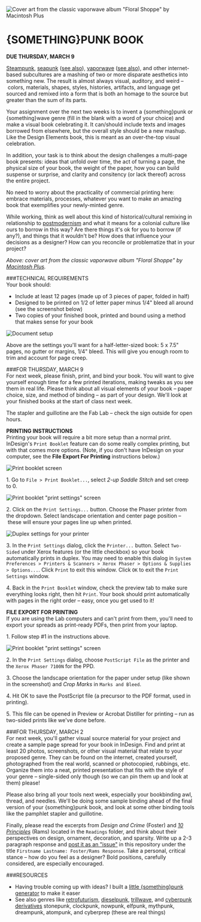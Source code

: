 ![Cover art from the classic vaporwave album "Floral Shoppe" by Macintosh Plus](https://raw.githubusercontent.com/jeffThompson/Design2/master/Images/Week06/MacintoshPlus.jpg)

{SOMETHING}PUNK BOOK
====

**DUE THURSDAY, MARCH 9**

[Steampunk](https://en.wikipedia.org/wiki/Steampunk), [seapunk](https://en.wikipedia.org/wiki/Seapunk) ([see also](http://knowyourmeme.com/memes/subcultures/seapunk)), [vaporwave](https://en.wikipedia.org/wiki/Vaporwave) ([see also](http://knowyourmeme.com/memes/subcultures/vaporwave)), and other internet-based subcultures are a mashing of two or more disparate aesthetics into something new. The result is almost always visual, auditory, and weird – colors, materials, shapes, styles, histories, artifacts, and language get sourced and remixed into a form that is both an homage to the source but greater than the sum of its parts.

Your assignment over the next two weeks is to invent a {something}punk or {something}wave genre (fill in the blank with a word of your choice) and make a visual book celebrating it. It can/should include texts and images borrowed from elsewhere, but the overall style should be a new mashup. Like the Design Elements book, this is meant as an over-the-top visual celebration.

In addition, your task is to think about the design challenges a multi-page book presents: ideas that unfold over time, the act of turning a page, the physical size of your book, the weight of the paper, how you can build suspense or surprise, and clarity and consitency (or lack thereof) across the entire project.

No need to worry about the practicality of commercial printing here: embrace materials, processes, whatever you want to make an amazing book that exemplifies your newly-minted genre.

While working, think as well about this kind of historical/cultural remixing in relationship to [postmodernism](https://en.wikipedia.org/wiki/Postmodernism) and what it means for a colonial culture like ours to borrow in this way? Are there things it's ok for you to borrow (if any?), and things that it wouldn't be? How does that influence your decisions as a designer? How can you reconcile or problematize that in your project?

*Above: cover art from the classic vaporwave album "Floral Shoppe" by [Macintosh Plus](https://beerontherug.bandcamp.com/album/floral-shoppe).*

###TECHNICAL REQUIREMENTS  
Your book should:

* Include at least 12 pages (made up of 3 pieces of paper, folded in half)  
* Designed to be printed on 1/2 of letter paper minus 1/4" bleed all around (see the screenshot below)  
* Two copies of your finished book, printed and bound using a method that makes sense for your book  

![Document setup](https://raw.githubusercontent.com/jeffThompson/Design2/master/Images/Week06/InDesignScreenshots/DocumentSetup.png)

Above are the settings you'll want for a half-letter-sized book: 5 x 7.5" pages, no gutter or margins, 1/4" bleed. This will give you enough room to trim and account for page creep.

###FOR THURSDAY, MARCH 9  
For next week, please finish, print, and bind your book. You will want to give yourself enough time for a few printed iterations, making tweaks as you see them in real life. Please think about all visual elements of your book – paper choice, size, and method of binding – as part of your design. We'll look at your finished books at the start of class next week.

The stapler and guillotine are the Fab Lab – check the sign outside for open hours.

**PRINTING INSTRUCTIONS**  
Printing your book will require a bit more setup than a normal print. InDesign's `Print Booklet` feature can do some really complex printing, but with that comes more options. (Note, if you don't have InDesign on your computer, see the **File Export For Printing** instructions below.)

![Print booklet screen](https://raw.githubusercontent.com/jeffThompson/Design2/master/Images/Week06/InDesignScreenshots/PrintBooklet.png)

1\. Go to `File > Print Booklet...`, select *2-up Saddle Stitch* and set creep to 0.

![Print booklet "print settings" screen](https://raw.githubusercontent.com/jeffThompson/Design2/master/Images/Week06/InDesignScreenshots/PrintBooklet_PrintSettings.png)

2\. Click on the `Print Settings...` button. Choose the Phaser printer from the dropdown. Select landscape orientation and center page position – these will ensure your pages line up when printed.

![Duplex settings for your printer](https://raw.githubusercontent.com/jeffThompson/Design2/master/Images/Week06/InDesignScreenshots/PrintBooklet_Printer2Sided.png)

3\. In the `Print Settings` dialog, click the `Printer...` button. Select `Two-Sided` under Xerox features (or the little checkbox) so your book automatically prints in duplex. You may need to enable this dialog in `System Preferences > Printers & Scanners > Xerox Phaser > Options & Supplies > Options...`. Click `Print` to exit this window. Click `OK` to exit the `Print Settings` window.

4\. Back in the `Print Booklet` window, check the preview tab to make sure everything looks right, then hit `Print`. Your book should print automatically with pages in the right order – easy, once you get used to it!

**FILE EXPORT FOR PRINTING**  
If you are using the Lab computers and can't print from them, you'll need to export your spreads as print-ready PDFs, then print from your laptop.

1\. Follow step #1 in the instructions above.

![Print booklet "print settings" screen](https://raw.githubusercontent.com/jeffThompson/Design2/master/Images/Week06/InDesignScreenshots/ExportToPDF.png)

2\. In the `Print Settings` dialog, choose `PostScript File` as the printer and the `Xerox Phaser 7100N` for the PPD.

3\. Choose the landscape orientation for the paper under setup (like shown in the screenshot) and *Crop Marks* in `Marks and Bleed`.

4\. Hit OK to save the PostScript file (a precursor to the PDF format, used in printing).

5\. This file can be opened in Preview or Acrobat Distiller for printing – run as two-sided prints like we've done before.

###FOR THURSDAY, MARCH 2  
For next week, you'll gather visual source material for your project and create a sample page spread for your book in InDesign. Find and print at least 20 photos, screenshots, or other visual material that relate to your proposed genre. They can be found on the internet, created yourself, photographed from the real world, scanned or photocopied, rubbings, etc. Organize them into a neat, printed presentation that fits with the style of your genre – single-sided only though (so we can pin them up and look at them) please!

Please also bring all your tools next week, especially your bookbinding awl, thread, and needles. We'll be doing some sample binding ahead of the final version of your {something}punk book, and look at some other binding tools like the pamphlet stapler and guillotine.

Finally, please read the excerpts from *Design and Crime* (Foster) and [*10 Principles*](https://www.vitsoe.com/us/about/good-design) (Rams) located in the `Readings` folder, and think about their perspectives on design, ornament, decoration, and sparsity. Write up a 2-3 paragraph response and [post it as an "issue"](https://github.com/jeffThompson/Design2/issues/new) in this repository under the title `Firstname Lastname: Foster/Rams Response`. Take a personal, critical stance – how do you feel as a designer? Bold positions, carefully considered, are especially encouraged.

###RESOURCES  

* Having trouble coming up with ideas? I built a [little {something}punk generator](http://jeffreythompson.org/somethingpunkgenerator/) to make it easer  
* See also genres like [retrofuturism](https://en.wikipedia.org/wiki/Retrofuturism), [dieselpunk](https://en.wikipedia.org/wiki/Dieselpunk), [trillwave](https://en.wikipedia.org/wiki/Cloud_rap), and [cyberpunk derivatives](https://en.wikipedia.org/wiki/Cyberpunk_derivatives#Other_proposed_derivatives) stonepunk, clockpunk, nowpunk, elfpunk, mythpunk, dreampunk, atompunk, and cyberprep (these are real things)  

